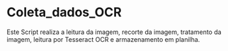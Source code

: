 # Coleta_dados_OCR
Este Script realiza a leitura da imagem, recorte da imagem, tratamento da imagem, leitura por Tesseract OCR e armazenamento em planilha.

